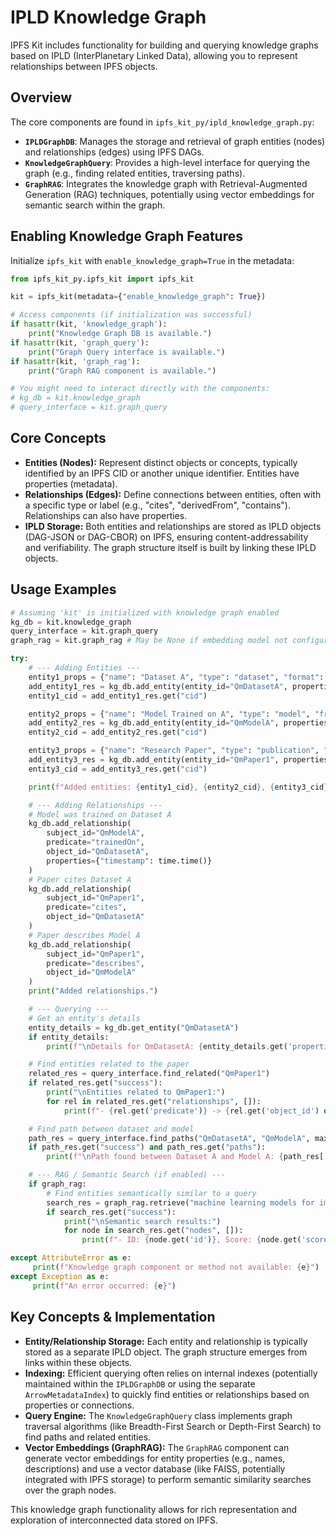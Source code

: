 # IPLD Knowledge Graph

IPFS Kit includes functionality for building and querying knowledge graphs based on IPLD (InterPlanetary Linked Data), allowing you to represent relationships between IPFS objects.

## Overview

The core components are found in `ipfs_kit_py/ipld_knowledge_graph.py`:

-   **`IPLDGraphDB`**: Manages the storage and retrieval of graph entities (nodes) and relationships (edges) using IPFS DAGs.
-   **`KnowledgeGraphQuery`**: Provides a high-level interface for querying the graph (e.g., finding related entities, traversing paths).
-   **`GraphRAG`**: Integrates the knowledge graph with Retrieval-Augmented Generation (RAG) techniques, potentially using vector embeddings for semantic search within the graph.

## Enabling Knowledge Graph Features

Initialize `ipfs_kit` with `enable_knowledge_graph=True` in the metadata:

```python
from ipfs_kit_py.ipfs_kit import ipfs_kit

kit = ipfs_kit(metadata={"enable_knowledge_graph": True})

# Access components (if initialization was successful)
if hasattr(kit, 'knowledge_graph'):
    print("Knowledge Graph DB is available.")
if hasattr(kit, 'graph_query'):
    print("Graph Query interface is available.")
if hasattr(kit, 'graph_rag'):
    print("Graph RAG component is available.")

# You might need to interact directly with the components:
# kg_db = kit.knowledge_graph
# query_interface = kit.graph_query
```

## Core Concepts

-   **Entities (Nodes):** Represent distinct objects or concepts, typically identified by an IPFS CID or another unique identifier. Entities have properties (metadata).
-   **Relationships (Edges):** Define connections between entities, often with a specific type or label (e.g., "cites", "derivedFrom", "contains"). Relationships can also have properties.
-   **IPLD Storage:** Both entities and relationships are stored as IPLD objects (DAG-JSON or DAG-CBOR) on IPFS, ensuring content-addressability and verifiability. The graph structure itself is built by linking these IPLD objects.

## Usage Examples

```python
# Assuming 'kit' is initialized with knowledge graph enabled
kg_db = kit.knowledge_graph
query_interface = kit.graph_query
graph_rag = kit.graph_rag # May be None if embedding model not configured

try:
    # --- Adding Entities ---
    entity1_props = {"name": "Dataset A", "type": "dataset", "format": "csv"}
    add_entity1_res = kg_db.add_entity(entity_id="QmDatasetA", properties=entity1_props)
    entity1_cid = add_entity1_res.get("cid")

    entity2_props = {"name": "Model Trained on A", "type": "model", "framework": "pytorch"}
    add_entity2_res = kg_db.add_entity(entity_id="QmModelA", properties=entity2_props)
    entity2_cid = add_entity2_res.get("cid")

    entity3_props = {"name": "Research Paper", "type": "publication", "doi": "10.1234/paper"}
    add_entity3_res = kg_db.add_entity(entity_id="QmPaper1", properties=entity3_props)
    entity3_cid = add_entity3_res.get("cid")

    print(f"Added entities: {entity1_cid}, {entity2_cid}, {entity3_cid}")

    # --- Adding Relationships ---
    # Model was trained on Dataset A
    kg_db.add_relationship(
        subject_id="QmModelA",
        predicate="trainedOn",
        object_id="QmDatasetA",
        properties={"timestamp": time.time()}
    )
    # Paper cites Dataset A
    kg_db.add_relationship(
        subject_id="QmPaper1",
        predicate="cites",
        object_id="QmDatasetA"
    )
    # Paper describes Model A
    kg_db.add_relationship(
        subject_id="QmPaper1",
        predicate="describes",
        object_id="QmModelA"
    )
    print("Added relationships.")

    # --- Querying ---
    # Get an entity's details
    entity_details = kg_db.get_entity("QmDatasetA")
    if entity_details:
        print(f"\nDetails for QmDatasetA: {entity_details.get('properties')}")

    # Find entities related to the paper
    related_res = query_interface.find_related("QmPaper1")
    if related_res.get("success"):
        print("\nEntities related to QmPaper1:")
        for rel in related_res.get("relationships", []):
            print(f"- {rel.get('predicate')} -> {rel.get('object_id') or rel.get('subject_id')}") # Show the other entity

    # Find path between dataset and model
    path_res = query_interface.find_paths("QmDatasetA", "QmModelA", max_depth=3)
    if path_res.get("success") and path_res.get("paths"):
        print(f"\nPath found between Dataset A and Model A: {path_res['paths'][0]}")

    # --- RAG / Semantic Search (if enabled) ---
    if graph_rag:
        # Find entities semantically similar to a query
        search_res = graph_rag.retrieve("machine learning models for image classification", top_k=3)
        if search_res.get("success"):
            print("\nSemantic search results:")
            for node in search_res.get("nodes", []):
                print(f"- ID: {node.get('id')}, Score: {node.get('score')}, Properties: {node.get('properties')}")

except AttributeError as e:
     print(f"Knowledge graph component or method not available: {e}")
except Exception as e:
     print(f"An error occurred: {e}")

```

## Key Concepts & Implementation

-   **Entity/Relationship Storage:** Each entity and relationship is typically stored as a separate IPLD object. The graph structure emerges from links within these objects.
-   **Indexing:** Efficient querying often relies on internal indexes (potentially maintained within the `IPLDGraphDB` or using the separate `ArrowMetadataIndex`) to quickly find entities or relationships based on properties or connections.
-   **Query Engine:** The `KnowledgeGraphQuery` class implements graph traversal algorithms (like Breadth-First Search or Depth-First Search) to find paths and related entities.
-   **Vector Embeddings (GraphRAG):** The `GraphRAG` component can generate vector embeddings for entity properties (e.g., names, descriptions) and use a vector database (like FAISS, potentially integrated with IPFS storage) to perform semantic similarity searches over the graph nodes.

This knowledge graph functionality allows for rich representation and exploration of interconnected data stored on IPFS.
